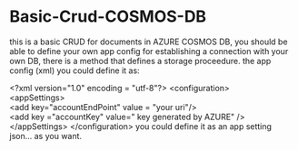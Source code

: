 # Basic-Crud-COSMOS-DB
this is a basic CRUD for documents in AZURE COSMOS DB, you should be able to define your own app config for establishing a connection with your own DB, there is a method that defines a storage proceedure. the app config (xml) you could define it as:

&lt;?xml version="1.0" encoding = "utf-8"?> &lt;configuration>    
&lt;appSettings>   
&lt;add key="accountEndPoint" value = "your uri"/>      
&lt;add key ="accountKey" value=" key generated by AZURE" />   
&lt;/appSettings>  &lt;/configuration> 
you could define it as an app setting json... as you want.
